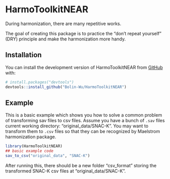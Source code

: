 
<!-- README.md is generated from README.Rmd. Please edit that file -->

# HarmoToolkitNEAR

<!-- badges: start -->
<!-- badges: end -->

During harmonization, there are many repetitive works.

The goal of creating this package is to practice the “don’t repeat
yourself” (DRY) principle and make the harmonization more handy.

## Installation

You can install the development version of HarmoToolkitNEAR from
[GitHub](https://github.com/) with:

``` r
# install.packages("devtools")
devtools::install_github("Bolin-Wu/HarmoToolkitNEAR")
```

## Example

This is a basic example which shows you how to solve a common problem of
transforming sav files to csv files. Assume you have a bunch of `.sav`
files current working directory: “original_data/SNAC-K”. You may want to
transform them to `.csv` files so that they can be recognized by
Maelstrom harmonization package.

``` r
library(HarmoToolkitNEAR)
## basic example code
sav_to_csv("original_data", "SNAC-K")
```

After running this, there should be a new folder “csv_format” storing
the transformed SNAC-K csv files at “original_data/SNAC-K”.
